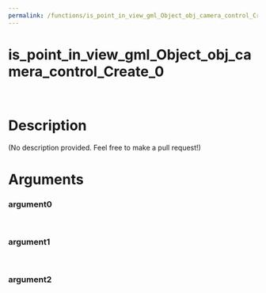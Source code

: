 ```yaml
---
permalink: /functions/is_point_in_view_gml_Object_obj_camera_control_Create_0
---
```

# is_point_in_view_gml_Object_obj_camera_control_Create_0  
&nbsp;  
# Description  
(No description provided. Feel free to make a pull request!) 
&nbsp;  
# Arguments
### argument0

&nbsp;    
### argument1

&nbsp;    
### argument2

&nbsp;    


